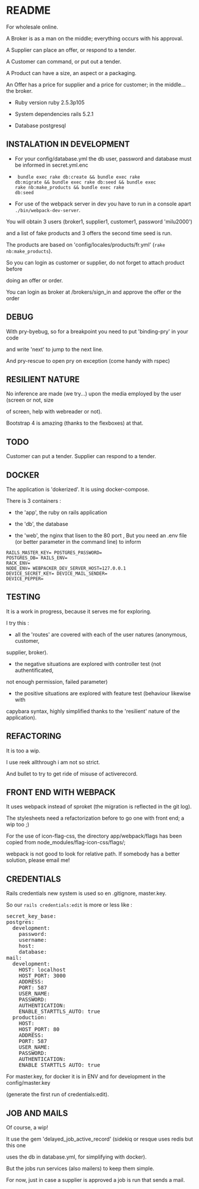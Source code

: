 # README

For wholesale online.

A Broker is as a man on the middle; everything occurs with his approval.

A Supplier can place an offer, or respond to a tender.

A Customer can command, or put out a tender.

A Product can have a size, an aspect or a packaging.

An Offer has a price for supplier and a price for customer; in the middle... the broker.

* Ruby version
ruby 2.5.3p105

* System dependencies
rails 5.2.1

* Database
postgresql

## INSTALATION IN DEVELOPMENT

* For your config/database.yml the db user, password and database must be informed in secret.yml.enc

* <code> bundle exec rake db:create &&  bundle exec rake db:migrate && bundle exec rake db:seed &&  bundle exec rake nb:make_products && bundle exec rake db:seed</code>

* For use of the webpack server in dev you have to run in a console apart <code>./bin/webpack-dev-server</code>.

You will obtain 3 users (broker1, supplier1, customer1, password 'milu2000')

and a list of fake products and 3 offers the second time seed is run.

The products are based on 'config/locales/products/fr.yml' (<code>rake nb:make_products</code>).

So you can login as customer or supplier, do not forget to attach product before

doing an offer or order.

You can login as broker at /brokers/sign_in and approve the offer or the order

## DEBUG

With pry-byebug, so for a breakpoint you need to put 'binding-pry' in your code

and write 'next' to jump to the next line.

And pry-rescue to open pry on exception (come handy with rspec)

## RESILIENT NATURE

No inference are made (we try...) upon the media employed by the user (screen or not, size

of screen, help with webreader or not).

Bootstrap 4 is amazing (thanks to the flexboxes) at that.

## TODO

Customer can put a tender. Supplier can respond to a tender.

## DOCKER

The application is 'dokerized'. It is using docker-compose.

There is 3 containers :

* the 'app', the ruby on rails application

* the 'db', the database

* the 'web', the nginx that lisen to the 80 port
,
But you need an .env file (or better parameter in the command line) to inform

<code>RAILS_MASTER_KEY=<long-hash>
POSTGRES_PASSWORD=<string>
POSTGRES_DB=<string>
RAILS_ENV=<development or production>
RACK_ENV=<development or production>
NODE_ENV=<development or production>
WEBPACKER_DEV_SERVER_HOST=127.0.0.1
DEVICE_SECRET_KEY=<very long hash>
DEVICE_MAIL_SENDER=<the mail sender>
DEVICE_PEPPER=<very long hash>
</code>

## TESTING

It is a work in progress, because it serves me for exploring.

I try this :

* all the 'routes' are covered with each of the user natures (anonymous, customer,

supplier, broker).

* the negative situations are explored with controller test (not authentificated,

not enough permission, failed parameter)

* the positive situations are explored with feature test (behaviour likewise with

capybara syntax, highly simplified thanks to the 'resilient' nature of the application).

## REFACTORING

It is too a wip.

I use reek allthrough i am not so strict.

And bullet to try to get ride of misuse of activerecord.

## FRONT END WITH WEBPACK

It uses webpack instead of sproket (the migration is reflected in the git log).

The stylesheets need a refactorization before to go one with front end; a wip too ;)

For the use of icon-flag-css, the directory app/webpack/flags has been copied from node_modules/flag-icon-css/flags/;

webpack is not good to look for relative path. If somebody has a better solution, please email me!

## CREDENTIALS

Rails credentials new system is used so en .gitignore, master.key.

So our <code>rails credentials:edit</code> is more or less like :
<pre>
secret_key_base: <long hash>
postgres:
  development:
    password: <string>
    username: <string>
    host: <string>
    database: <string>
mail:
  development:
    HOST: localhost
    HOST_PORT: 3000
    ADDRESS: <string>
    PORT: 587
    USER_NAME: <string>
    PASSWORD: <string>
    AUTHENTICATION: <string>
    ENABLE_STARTTLS_AUTO: true
  production:
    HOST: <string>
    HOST_PORT: 80
    ADDRESS: <string>
    PORT: 587
    USER_NAME: <string>
    PASSWORD: <string>
    AUTHENTICATION: <string>
    ENABLE_STARTTLS_AUTO: true
</pre>
For master.key, for docker it is in ENV and for development in the config/master.key

(generate the first run of credentials:edit).

## JOB AND MAILS

Of course, a wip!

It use the gem 'delayed_job_active_record' (sidekiq or resque uses redis but this one

uses the db in database.yml, for simplifying with docker).

But the jobs run services (also mailers) to keep them simple.

For now, just in case a supplier is approved a job is run that sends a mail.
